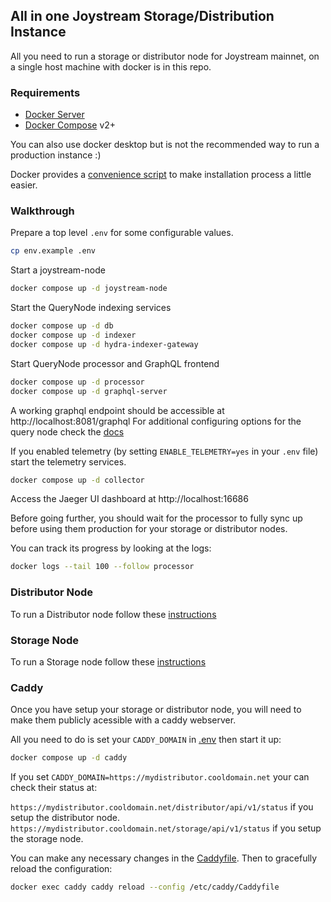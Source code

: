 ## All in one Joystream Storage/Distribution Instance

All you need to run a storage or distributor node for Joystream mainnet, on a single host machine with docker is in this repo.

### Requirements

- [Docker Server](https://docs.docker.com/engine/install/#server)
- [Docker Compose](https://docs.docker.com/compose/install/#install-compose) v2+

You can also use docker desktop but is not the recommended way to run a production instance :)

Docker provides a [convenience script](https://docs.docker.com/engine/install/ubuntu/#install-using-the-convenience-script) to make installation process a little easier.

### Walkthrough
Prepare a top level `.env` for some configurable values.

```sh
cp env.example .env
```

Start a joystream-node
```sh
docker compose up -d joystream-node
```

Start the QueryNode indexing services

```sh
docker compose up -d db
docker compose up -d indexer
docker compose up -d hydra-indexer-gateway
```

Start QueryNode processor and GraphQL frontend

```sh
docker compose up -d processor
docker compose up -d graphql-server
```
A working graphql endpoint should be accessible at http://localhost:8081/graphql
For additional configuring options for the query node check the [docs](./docs/QUERYNODE.md)

If you enabled telemetry (by setting `ENABLE_TELEMETRY=yes` in your `.env` file) start the telemetry services.

```sh
docker compose up -d collector
```
Access the Jaeger UI dashboard at http://localhost:16686

Before going further, you should wait for the processor to fully sync up before using them production for your storage or distributor nodes.

You can track its progress by looking at the logs:

```sh
docker logs --tail 100 --follow processor
```

### Distributor Node
To run a Distributor node follow these [instructions](./docs/DISTRIBUTOR.md)

### Storage Node
To run a Storage node follow these [instructions](./docs/STORAGE.md)

### Caddy
Once you have setup your storage or distributor node, you will need to make them publicly acessible with a caddy webserver. 

All you need to do is set your `CADDY_DOMAIN` in [.env](./.env) then start it up:

```sh
docker compose up -d caddy
```

If you set `CADDY_DOMAIN=https://mydistributor.cooldomain.net` your can check their status at:

`https://mydistributor.cooldomain.net/distributor/api/v1/status` if you setup the distributor node.
`https://mydistributor.cooldomain.net/storage/api/v1/status` if you setup the storage node.

You can make any necessary changes in the [Caddyfile](./Caddyfile). Then to gracefully reload the configuration:

```sh
docker exec caddy caddy reload --config /etc/caddy/Caddyfile
```
